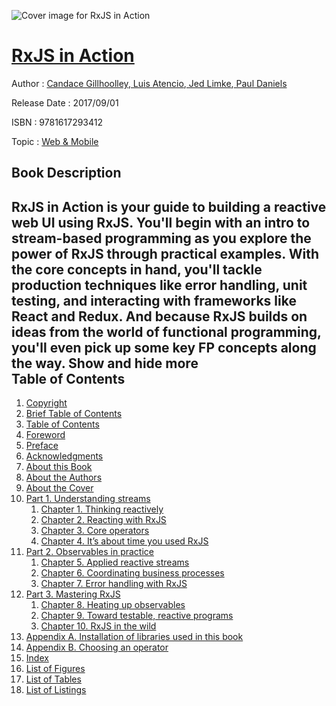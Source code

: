 ![Cover image for RxJS in Action](https://imgdetail.ebookreading.net/cover/cover/20200215/EB9781617293412.jpg)

[RxJS in Action](https://ebookreading.net/view/book/RxJS+in+Action-EB9781617293412_1.html "RxJS in Action")
====================================================================================================================

Author : [Candace Gillhoolley](https://ebookreading.net/search/author/Candace+Gillhoolley),[ Luis Atencio](https://ebookreading.net/search/author/+Luis+Atencio),[ Jed Limke](https://ebookreading.net/search/author/+Jed+Limke),[ Paul Daniels](https://ebookreading.net/search/author/+Paul+Daniels)

Release Date : 2017/09/01

ISBN : 9781617293412

Topic : [Web & Mobile](https://ebookreading.net/search/category/web-mobile)

Book Description
-----------------

 RxJS in Action is your guide to building a reactive web UI using RxJS. You'll begin with an intro to stream-based programming as you explore the power of RxJS through practical examples. With the core concepts in hand, you'll tackle production techniques like error handling, unit testing, and interacting with frameworks like React and Redux. And because RxJS builds on ideas from the world of functional programming, you'll even pick up some key FP concepts along the way.
        Show and hide more                
Table of Contents
-----------------

1. [Copyright](https://ebookreading.net/view/book/RxJS+in+Action-EB9781617293412_3.html)
1. [Brief Table of Contents](https://ebookreading.net/view/book/RxJS+in+Action-EB9781617293412_4.html)
1. [Table of Contents](https://ebookreading.net/view/book/RxJS+in+Action-EB9781617293412_5.html)
1. [Foreword](https://ebookreading.net/view/book/RxJS+in+Action-EB9781617293412_6.html)
1. [Preface](https://ebookreading.net/view/book/RxJS+in+Action-EB9781617293412_7.html)
1. [Acknowledgments](https://ebookreading.net/view/book/RxJS+in+Action-EB9781617293412_8.html)
1. [About this Book](https://ebookreading.net/view/book/RxJS+in+Action-EB9781617293412_9.html)
1. [About the Authors](https://ebookreading.net/view/book/RxJS+in+Action-EB9781617293412_10.html)
1. [About the Cover](https://ebookreading.net/view/book/RxJS+in+Action-EB9781617293412_11.html)
1. [Part 1. Understanding streams](https://ebookreading.net/view/book/RxJS+in+Action-EB9781617293412_12.html)
    1. [Chapter 1. Thinking reactively](https://ebookreading.net/view/book/RxJS+in+Action-EB9781617293412_13.html)
    1. [Chapter 2. Reacting with RxJS](https://ebookreading.net/view/book/RxJS+in+Action-EB9781617293412_14.html)
    1. [Chapter 3. Core operators](https://ebookreading.net/view/book/RxJS+in+Action-EB9781617293412_15.html)
    1. [Chapter 4. It’s about time you used RxJS](https://ebookreading.net/view/book/RxJS+in+Action-EB9781617293412_16.html)
1. [Part 2. Observables in practice](https://ebookreading.net/view/book/RxJS+in+Action-EB9781617293412_17.html)
    1. [Chapter 5. Applied reactive streams](https://ebookreading.net/view/book/RxJS+in+Action-EB9781617293412_18.html)
    1. [Chapter 6. Coordinating business processes](https://ebookreading.net/view/book/RxJS+in+Action-EB9781617293412_19.html)
    1. [Chapter 7. Error handling with RxJS](https://ebookreading.net/view/book/RxJS+in+Action-EB9781617293412_20.html)
1. [Part 3. Mastering RxJS](https://ebookreading.net/view/book/RxJS+in+Action-EB9781617293412_21.html)
    1. [Chapter 8. Heating up observables](https://ebookreading.net/view/book/RxJS+in+Action-EB9781617293412_22.html)
    1. [Chapter 9. Toward testable, reactive programs](https://ebookreading.net/view/book/RxJS+in+Action-EB9781617293412_23.html)
    1. [Chapter 10. RxJS in the wild](https://ebookreading.net/view/book/RxJS+in+Action-EB9781617293412_24.html)
1. [Appendix A. Installation of libraries used in this book](https://ebookreading.net/view/book/RxJS+in+Action-EB9781617293412_25.html)
1. [Appendix B. Choosing an operator](https://ebookreading.net/view/book/RxJS+in+Action-EB9781617293412_26.html)
1. [Index](https://ebookreading.net/view/book/RxJS+in+Action-EB9781617293412_27.html)
1. [List of Figures](https://ebookreading.net/view/book/RxJS+in+Action-EB9781617293412_28.html)
1. [List of Tables](https://ebookreading.net/view/book/RxJS+in+Action-EB9781617293412_29.html)
1. [List of Listings](https://ebookreading.net/view/book/RxJS+in+Action-EB9781617293412_30.html)
